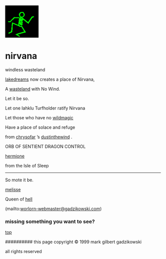 ![dancer](assets/dancer.gif)

# nirvana



 windless wasteland

[lakedreams](lakedreams.md)  now creates a place of Nirvana, 

 A  [wasteland](wasteland.md)  with No Wind. 

 Let it be so.

 Let one Iahklu Turfholder ratify Nirvana

 Let those who have no  [wildmagic](wildmagic.md) 

 Have a place of solace and refuge

 from  [chrysofar](chrysofar.md) ’s  [dustinthewind](dustinthewind.md) .

 
 ORB OF SENTIENT DRAGON CONTROL

  [hermione](hermione.md) 

 from the Isle of Sleep 


 



---

 
 So mote it be. 


  [melisse](melisse.md) 

 Queen of  [hell](hell.md)  



 (mailto:worlorn-webmaster@gadzikowski.com) 

 
### missing something you want to see?



 [top](#top) 

 
########## this page copyright © 1999 mark gilbert gadzikowski

 all rights reserved